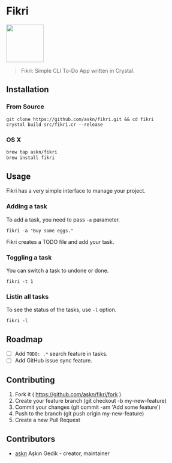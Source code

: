 # Fikri

<img src="https://dl.dropbox.com/s/dhw036evma45bb2/fikri.png" width="100" height="100" />


> Fikri: Simple CLI To-Do App written in Crystal.


## Installation
### From Source

```
git clone https://github.com/askn/fikri.git && cd fikri
crystal build src/fikri.cr --release
```

### OS X

```bash
brew tap askn/fikri
brew install fikri
```

## Usage

Fikri has a very simple interface to manage your project.

### Adding a task

To add a task, you need to pass `-a` parameter.

```
fikri -a "Buy some eggs."
```

Fikri creates a TODO file and add your task.

### Toggling a task

You can switch a task to undone or done.

```
fikri -t 1
```

### Listin all tasks

To see the status of the tasks, use `-l` option.

```
fikri -l
```

## Roadmap

  - [ ] Add `TODO: .*` search feature in tasks.
  - [ ] Add GitHub issue sync feature.

## Contributing

1. Fork it ( https://github.com/askn/fikri/fork )
2. Create your feature branch (git checkout -b my-new-feature)
3. Commit your changes (git commit -am 'Add some feature')
4. Push to the branch (git push origin my-new-feature)
5. Create a new Pull Request

## Contributors

- [askn](https://github.com/askn) Aşkın Gedik - creator, maintainer
